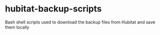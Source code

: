 # hubitat-backup-scripts
Bash shell scripts used to download the backup files from Hubitat and save them locally
